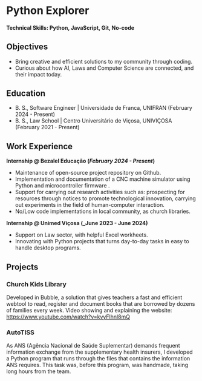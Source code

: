 # Python Explorer

#### Technical Skills: Python, JavaScript, Git, No-code

## Objectives
- Bring creative and efficient solutions to my community through coding.
- Curious about how AI, Laws and Computer Science are connected, and their impact today.

## Education						       		
- B. S., Software Engineer | Universidade de Franca, UNIFRAN (February 2024 - Present)
- B. S., Law School        | Centro Universitário de Viçosa, UNIVIÇOSA (February 2021 - Present)

## Work Experience
**Internship @ Bezalel Educação (_February 2024 - Present_)**
- Maintenance of open-source project repository on Github.
- Implementation and documentation of a CNC machine simulator using Python and microcontroller firmware .
- Support for carrying out research activities such as: prospecting for resources through notices to promote technological innovation, carrying out experiments in the field of human-computer interaction.
- No/Low code implementations in local community, as church libraries.

**Internship @ Unimed Viçosa (_June 2023 - June 2024)**
- Support on Law sector, with helpful Excel workheets.
- Innovating with Python projects that turns day-to-day tasks in easy to handle desktop programs.

## Projects
### Church Kids Library

Developed in Bubble, a solution that gives teachers a fast and efficient webtool to read, register and document books that are borrowed by dozens of families every week. Video showing and explaining the website:
https://www.youtube.com/watch?v=kvyFlhnl8mQ

### AutoTISS

As ANS (Agência Nacional de Saúde Suplementar) demands frequent information exchange from the supplementary health insurers, I developed a Python program that runs through the files that contains the information ANS requires. This task was, before this program, was handmade, taking long hours from the team.

